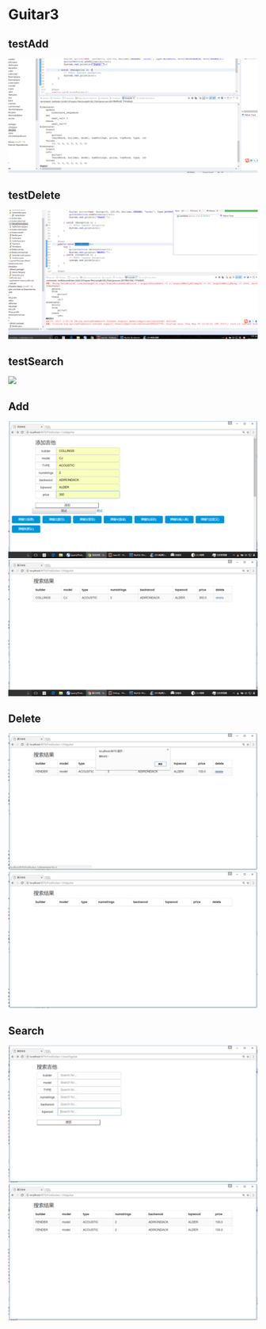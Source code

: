 # Guitar3
## testAdd
![](testAdd.png)
## testDelete
![](testDelete.png)
## testSearch
![](testSearch)
## Add
![](add1.png)
![](add2.png)
## Delete
![](delete1.png)
![](delete2.png)
## Search
![](search1.png)
![](search2.png)
